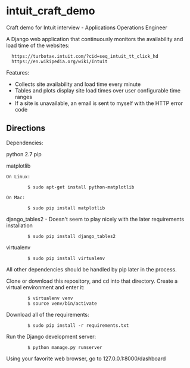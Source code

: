 # intuit_craft_demo
Craft demo for Intuit interview - Applications Operations Engineer

A Django web application that continuously monitors the availability and load time of the websites:

      https://turbotax.intuit.com/?cid=seq_intuit_tt_click_hd
      https://en.wikipedia.org/wiki/Intuit
      
Features:
- Collects site availability and load time every minute
- Tables and plots display site load times over user configurable time ranges
- If a site is unavailable, an email is sent to myself with the HTTP error code

## Directions

Dependencies:

python 2.7
pip

matplotlib

    On Linux:

            $ sudo apt-get install python-matplotlib

    On Mac:

            $ sudo pip install matplotlib

django_tables2 - Doesn't seem to play nicely with the later requirements installation

            $ sudo pip install django_tables2

virtualenv

            $ sudo pip install virtualenv

All other dependencies should be handled by pip later in the process.

Clone or download this repository, and cd into that directory.  Create a virtual environment and enter it:

            $ virtualenv venv
            $ source venv/bin/activate

Download all of the requirements:

            $ sudo pip install -r requirements.txt

Run the Django development server:

            $ python manage.py runserver

Using your favorite web browser, go to   127.0.0.1:8000/dashboard